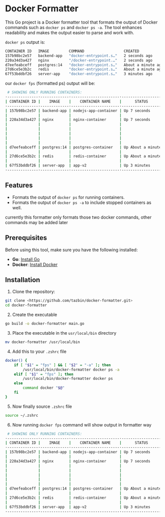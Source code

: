 # Docker Formatter

This Go project is a Docker formatter tool that formats the output of Docker commands such as `docker ps` and `docker ps -a`. The tool enhances readability and makes the output easier to parse and work with.

`docker ps` output is:

```bash
CONTAINER ID   IMAGE         COMMAND                  CREATED              STATUS              PORTS                                                                                                                NAMES
157b98bc2e57   backend-app   "docker-entrypoint.s…"   2 seconds ago        Up 2 seconds        3000/tcp                                                                                                             nodejs-app-container
220a34d3a427   nginx         "/docker-entrypoint.…"   2 seconds ago        Up 2 seconds        0.0.0.0:80->80/tcp, 0.0.0.0:4343->4343/tcp, 0.0.0.0:6000->6000/tcp, 0.0.0.0:7070->7070/tcp, 0.0.0.0:9090->9090/tcp   nginx-container
d7eefeabceff   postgres:14   "docker-entrypoint.s…"   About a minute ago   Up About a minute   5432/tcp                                                                                                             postgres-container
27d6ce5e3b2c   redis         "docker-entrypoint.s…"   About a minute ago   Up About a minute   6379/tcp                                                                                                             redis-container
67f53bddbf26   server-app    "docker-entrypoint.s…"   3 minutes ago        Up 3 minutes        0.0.0.0:4000->8000/tcp                                                                                               app-v2
```

our `docker fps` (formatted ps) output will be:
```bash
 # SHOWING ONLY RUNNING CONTAINERS:
·--------------·-------------·----------------------·-------------------·-------------------------·
| CONTAINER ID |    IMAGE    |    CONTAINER NAME    |      STATUS       |          PORTS          |
·--------------·-------------·----------------------·-------------------·-------------------------·
| 157b98bc2e57 | backend-app | nodejs-app-container | Up 7 seconds      | 3000/tcp                |
|              |             |                      |                   |                         |
| 220a34d3a427 | nginx       | nginx-container      | Up 7 seconds      | 0.0.0.0:80->80/tcp,     |
|              |             |                      |                   | 0.0.0.0:4343->4343/tcp, |
|              |             |                      |                   | 0.0.0.0:6000->6000/tcp, |
|              |             |                      |                   | 0.0.0.0:7070->7070/tcp, |
|              |             |                      |                   | 0.0.0.0:9090->9090/tcp  |
|              |             |                      |                   |                         |
| d7eefeabceff | postgres:14 | postgres-container   | Up About a minute | 5432/tcp                |
|              |             |                      |                   |                         |
| 27d6ce5e3b2c | redis       | redis-container      | Up About a minute | 6379/tcp                |
|              |             |                      |                   |                         |
| 67f53bddbf26 | server-app  | app-v2               | Up 3 minutes      | 0.0.0.0:4000->8000/tcp  |
·--------------·-------------·----------------------·-------------------·-------------------------·
```


## Features

- Formats the output of `docker ps` for running containers.
- Formats the output of `docker ps -a` to include stopped containers as well.

currently this formatter only formats those two docker commands, other commands may be added later

## Prerequisites

Before using this tool, make sure you have the following installed:

- **Go**: [Install Go](https://golang.org/doc/install)
- **Docker**: [Install Docker](https://docs.docker.com/get-docker/)

## Installation

1. Clone the repository:

```bash
git clone <https://github.com/tazbin/docker-formatter.git>
cd docker-formatter
```

2. Create the executable
```bash
go build -o docker-formatter main.go
```
3. Place the executable in the `usr/local/bin` directory
```bash
mv docker-formatter /usr/local/bin
```

4. Add this to your `.zshrc` file
```bash
docker() {
    if [ "$1" = "fps" ] && [ "$2" = "-a" ]; then
        /usr/local/bin/docker-formatter docker ps -a
    elif [ "$1" = "fps" ]; then
        /usr/local/bin/docker-formatter docker ps
    else
        command docker "$@"
    fi
}
```

5. Now finally source `.zshrc` file
```bash
source ~/.zshrc
```

6. Now running `docker fps` command will show output in formatter way
```bash
 # SHOWING ONLY RUNNING CONTAINERS:
·--------------·-------------·----------------------·-------------------·-------------------------·
| CONTAINER ID |    IMAGE    |    CONTAINER NAME    |      STATUS       |          PORTS          |
·--------------·-------------·----------------------·-------------------·-------------------------·
| 157b98bc2e57 | backend-app | nodejs-app-container | Up 7 seconds      | 3000/tcp                |
|              |             |                      |                   |                         |
| 220a34d3a427 | nginx       | nginx-container      | Up 7 seconds      | 0.0.0.0:80->80/tcp,     |
|              |             |                      |                   | 0.0.0.0:4343->4343/tcp, |
|              |             |                      |                   | 0.0.0.0:6000->6000/tcp, |
|              |             |                      |                   | 0.0.0.0:7070->7070/tcp, |
|              |             |                      |                   | 0.0.0.0:9090->9090/tcp  |
|              |             |                      |                   |                         |
| d7eefeabceff | postgres:14 | postgres-container   | Up About a minute | 5432/tcp                |
|              |             |                      |                   |                         |
| 27d6ce5e3b2c | redis       | redis-container      | Up About a minute | 6379/tcp                |
|              |             |                      |                   |                         |
| 67f53bddbf26 | server-app  | app-v2               | Up 3 minutes      | 0.0.0.0:4000->8000/tcp  |
·--------------·-------------·----------------------·-------------------·-------------------------·
```